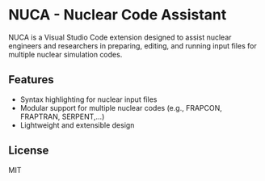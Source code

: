 # NUCA - Nuclear Code Assistant

NUCA is a Visual Studio Code extension designed to assist nuclear engineers and researchers in preparing, editing, and running input files for multiple nuclear simulation codes.

## Features
- Syntax highlighting for nuclear input files
- Modular support for multiple nuclear codes (e.g., FRAPCON, FRAPTRAN, SERPENT,...)
- Lightweight and extensible design

<!-- ## Installation
1. Clone this repository
2. Open in VS Code
3. Press `F5` to launch the extension in a new Extension Development Host window -->

## License
MIT